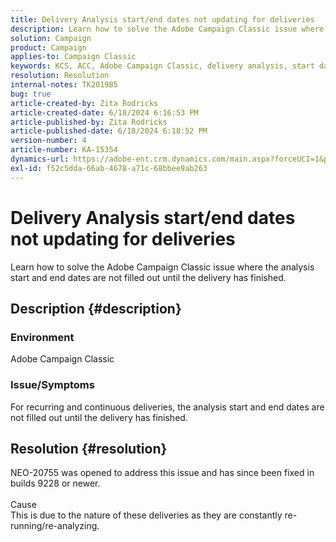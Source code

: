 ```yaml
---
title: Delivery Analysis start/end dates not updating for deliveries
description: Learn how to solve the Adobe Campaign Classic issue where the analysis start and end dates are not filled out until the delivery has finished.
solution: Campaign
product: Campaign
applies-to: Campaign Classic
keywords: KCS, ACC, Adobe Campaign Classic, delivery analysis, start date, end date, not updating correctly, recurring deliveries, continuous deliveries, NEO-20755
resolution: Resolution
internal-notes: TK201985
bug: true
article-created-by: Zita Rodricks
article-created-date: 6/18/2024 6:16:53 PM
article-published-by: Zita Rodricks
article-published-date: 6/18/2024 6:18:52 PM
version-number: 4
article-number: KA-15354
dynamics-url: https://adobe-ent.crm.dynamics.com/main.aspx?forceUCI=1&pagetype=entityrecord&etn=knowledgearticle&id=142e58eb-9e2d-ef11-840a-002248084fbb
exl-id: f52c5dda-66ab-4678-a71c-68bbee9ab263
---
```

# Delivery Analysis start/end dates not updating for deliveries


Learn how to solve the Adobe Campaign Classic issue where the analysis start and end dates are not filled out until the delivery has finished.

## Description {#description}


### Environment

Adobe Campaign Classic



### Issue/Symptoms

For recurring and continuous deliveries, the analysis start and end dates are not filled out until the delivery has finished.






## Resolution {#resolution}


NEO-20755 was opened to address this issue and has since been fixed in builds 9228 or newer.
<br><br>Cause<br>This is due to the nature of these deliveries as they are constantly re-running/re-analyzing.
